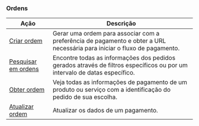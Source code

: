 ### Ordens

|Ação|Descrição|
|---|---|
|[Criar ordem](https://www.mercadopago[FAKER][URL][DOMAIN]/developers/pt/reference/merchant_orders/_merchant_orders/post)|Gerar uma ordem para associar com a preferência de pagamento e obter a URL necessária para iniciar o fluxo de pagamento.|
|[Pesquisar em ordens](https://www.mercadopago[FAKER][URL][DOMAIN]/developers/pt/reference/merchant_orders/_merchant_orders_search/get)|Encontre todas as informações dos pedidos gerados através de filtros específicos ou por um intervalo de datas específico.|
|[Obter ordem](https://www.mercadopago[FAKER][URL][DOMAIN]/developers/pt/reference/merchant_orders/_merchant_orders_id/get)|Veja todas as informações de pagamento de um produto ou serviço com a identificação do pedido de sua escolha.|
|[Atualizar ordem](https://www.mercadopago[FAKER][URL][DOMAIN]/developers/pt/reference/merchant_orders/_merchant_orders_id/put)|Atualizar os dados de um pagamento.|




